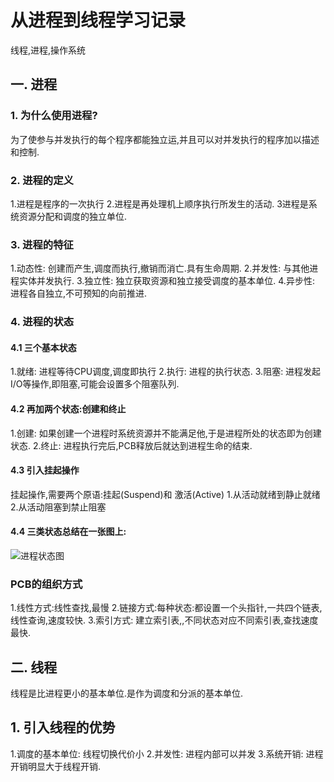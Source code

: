 # 从进程到线程学习记录

线程,进程,操作系统

## 一. 进程

### 1. 为什么使用进程?

为了使参与并发执行的每个程序都能独立运,并且可以对并发执行的程序加以描述和控制.

### 2. 进程的定义

1.进程是程序的一次执行 2.进程是再处理机上顺序执行所发生的活动. 3进程是系统资源分配和调度的独立单位.

### 3. 进程的特征

1.动态性: 创建而产生,调度而执行,撤销而消亡.具有生命周期. 2.并发性: 与其他进程实体并发执行. 3.独立性: 独立获取资源和独立接受调度的基本单位. 4.异步性: 进程各自独立,不可预知的向前推进.

### 4. 进程的状态

#### 4.1 三个基本状态

1.就绪: 进程等待CPU调度,调度即执行 2.执行: 进程的执行状态. 3.阻塞: 进程发起I/O等操作,即阻塞,可能会设置多个阻塞队列.

#### 4.2 再加两个状态:创建和终止

1.创建: 如果创建一个进程时系统资源并不能满足他,于是进程所处的状态即为创建状态. 2.终止: 进程执行完后,PCB释放后就达到进程生命的结束.

#### 4.3 引入挂起操作

挂起操作,需要两个原语:挂起\(Suspend\)和 激活\(Active\) 1.从活动就绪到静止就绪 2.从活动阻塞到禁止阻塞

#### 4.4 三类状态总结在一张图上:

![&#x8FDB;&#x7A0B;&#x72B6;&#x6001;&#x56FE;](https://shaosim-image.oss-cn-chengdu.aliyuncs.com/进程状态图.png)

### PCB的组织方式

1.线性方式:线性查找,最慢 2.链接方式:每种状态:都设置一个头指针,一共四个链表,线性查询,速度较快. 3.索引方式: 建立索引表,,不同状态对应不同索引表,查找速度最快.

## 二. 线程

线程是比进程更小的基本单位.是作为调度和分派的基本单位.

## 1. 引入线程的优势

1.调度的基本单位: 线程切换代价小 2.并发性: 进程内部可以并发 3.系统开销: 进程开销明显大于线程开销.

